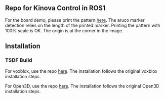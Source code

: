 ## Repo for Kinova Control in ROS1

For the board demo, please print the pattern [here](https://drive.google.com/file/d/1dv87ul7B5-2UWBY4lAQ_gKVj2RhIlJhq/view). The aruco marker detection relies on the length of the printed marker. Printing the pattern with 100% scale is OK. The origin is at the corner in the image.

## Installation

### TSDF Build

For voxblox, use the repo [here](https://github.com/RPFey/voxblox). The installation follows the original voxblox installation steps.

For Open3D, use the repo [here](https://github.com/RPFey/Open3D). The installation follows the original Open3D installation steps.

